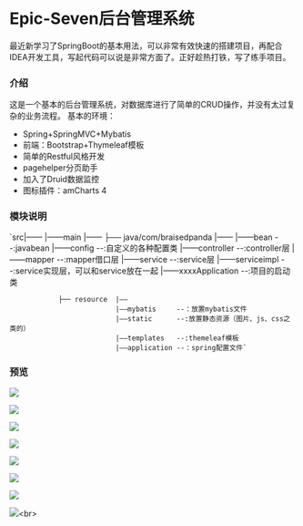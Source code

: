 # Epic-Seven后台管理系统

  最近新学习了SpringBoot的基本用法，可以非常有效快速的搭建项目，再配合IDEA开发工具，写起代码可以说是非常方面了。正好趁热打铁，写了练手项目。
  
  ### 介绍
  这是一个基本的后台管理系统，对数据库进行了简单的CRUD操作，并没有太过复杂的业务流程。
  基本的环境：
  * Spring+SpringMVC+Mybatis
  * 前端：Bootstrap+Thymeleaf模板
  * 简单的Restful风格开发
  * pagehelper分页助手
  * 加入了Druid数据监控
  * 图标插件：amCharts 4
  
  ### 模块说明
  
  `src|——
        |——main |——
                ├── java/com/braisedpanda |——
                                          |——bean               --:javabean
                                          |——config             --:自定义的各种配置类
                                          |——controller         --:controller层
                                          |——mapper             --:mapper借口层
                                          |——service            --:service层
                                          |——serviceimpl        --:service实现层，可以和service放在一起
                                          |——xxxxApplication    --:项目的启动类
                                          
                ├── resource  |——
                              |——mybatis     --：放置mybatis文件
                              |——static      --:放置静态资源（图片、js、css之类的）
                              |——templates   --:themeleaf模板
                              |——application --：spring配置文件`
                
  
  ### 预览
  

![](https://github.com/BraisedPanda/Epic-Seven-Management-System/raw/master/display/2.jpg)





![](https://github.com/BraisedPanda/Epic-Seven-Management-System/raw/master/display/1.jpg)





![](https://github.com/BraisedPanda/Epic-Seven-Management-System/raw/master/display/4.jpg)





![](https://github.com/BraisedPanda/Epic-Seven-Management-System/raw/master/display/5.jpg)





![](https://github.com/BraisedPanda/Epic-Seven-Management-System/raw/master/display/6.jpg)





![](https://github.com/BraisedPanda/Epic-Seven-Management-System/raw/master/display/7.jpg)





![](https://github.com/BraisedPanda/Epic-Seven-Management-System/raw/master/display/8.jpg)





![](https://github.com/BraisedPanda/Epic-Seven-Management-System/raw/master/display/9.jpg)\<br>

